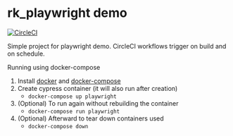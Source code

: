 # rk_playwright demo

[![CircleCI](https://circleci.com/gh/rakazirut/rk_playwright/tree/main.svg?style=svg&circle-token=8aef4c2189d06ea5a6499525a3071907ddd83e26)](https://circleci.com/gh/rakazirut/rk_playwright/tree/main)

Simple project for playwright demo. CircleCI workflows trigger on build and on schedule.

Running using docker-compose
1. Install [docker]('https://docs.docker.com/get-docker/') and [docker-compose]('https://docs.docker.com/compose/install/')
2. Create cypress container (it will also run after creation)
    - `docker-compose up playwright`
3. (Optional) To run again without rebuilding the container
    - `docker-compose run playwright`
4. (Optional) Afterward to tear down containers used
    - `docker-compose down`